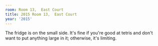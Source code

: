 ```yaml
---
room: Room 13,  East Court
title: 2015 Room 13,  East Court
year: '2015'
---
```


The fridge is on the small side. It's fine if you're good at tetris and don't want to put anything large in it; otherwise, it's limiting.